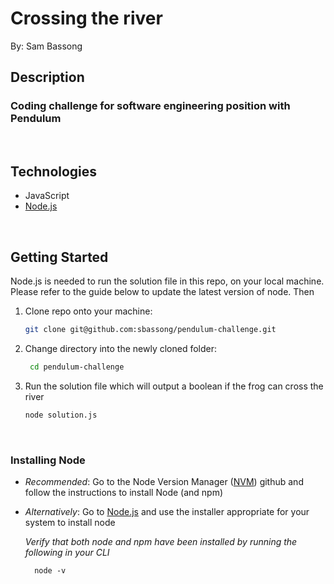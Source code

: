 # **Crossing the river**
By: Sam Bassong

## **Description**
### Coding challenge for software engineering position with Pendulum

<br>

## **Technologies**
*  JavaScript
*  [Node.js](https://nodejs.org/en/)

<br>

## **Getting Started**
 Node.js is needed to run the solution file in this repo, on your local machine. Please refer to the guide below to update the latest version of node. Then

1. Clone repo onto your machine:
    ```sh 
    git clone git@github.com:sbassong/pendulum-challenge.git
    ```
1.  Change directory into the newly cloned folder:
    ```sh 
     cd pendulum-challenge
    ```
1.  Run the solution file which will output a boolean if the frog can cross the river
    ```sh 
    node solution.js
    ```

<br>

### **Installing Node**
  * *Recommended*: Go to the Node Version Manager ([NVM](https://github.com/nvm-sh/nvm)) github and follow the instructions to install Node (and npm)
  * *Alternatively*: Go to [Node.js](https://nodejs.org/en/) and use the installer appropriate for your system to install node

      *Verify that both node and npm have been installed by running the following in your CLI*

          node -v
